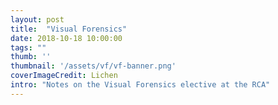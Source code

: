 ```yaml
---
layout: post
title:  "Visual Forensics"
date: 2018-10-18 10:00:00
tags: ""
thumb: ''
thumbnail: '/assets/vf/vf-banner.png'
coverImageCredit: Lichen
intro: "Notes on the Visual Forensics elective at the RCA" 
---
```


